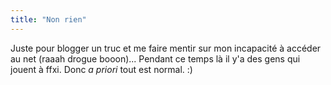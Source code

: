 ```yaml
---
title: "Non rien"
---
```


Juste pour blogger un truc et me faire mentir sur mon incapacité à accéder au
net (raaah drogue booon)... Pendant ce temps là il y'a des gens qui jouent à
ffxi. Donc _a priori_ tout est normal. :)

